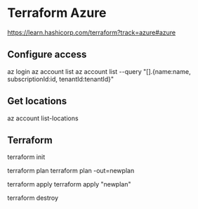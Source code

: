 # Terraform Azure

https://learn.hashicorp.com/terraform?track=azure#azure

## Configure access

az login
az account list
az account list --query "[].{name:name, subscriptionId:id, tenantId:tenantId}"

## Get locations

az account list-locations

## Terraform

terraform init

terraform plan
terraform plan -out=newplan

terraform apply
terraform apply "newplan"

terraform destroy

